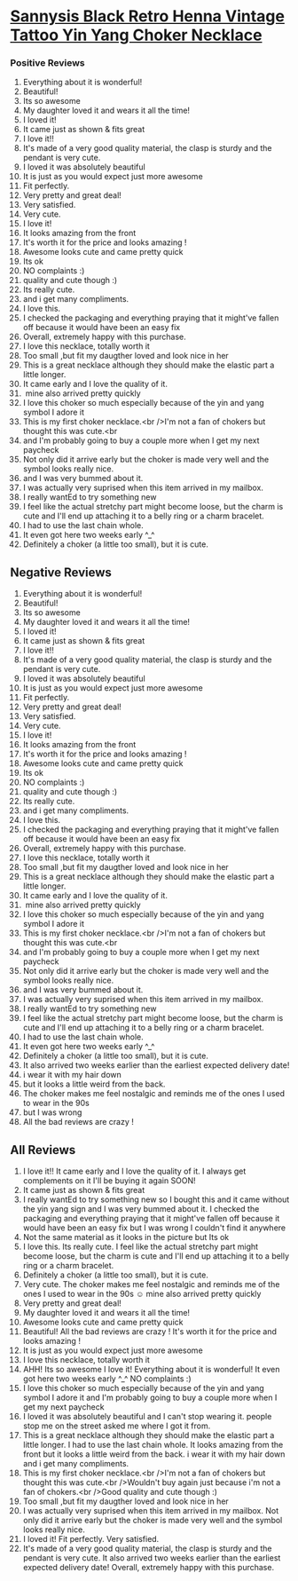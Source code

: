 # [Sannysis Black Retro Henna Vintage Tattoo Yin Yang Choker Necklace](https://products.checkmycream.com/products/Sannysis-Black-Retro-Henna-Vintage-Tattoo-Yin-Yang-Choker-Necklace.html)

### Positive Reviews

<ol>
      <li>Everything about it is wonderful!</li>
      <li>Beautiful!</li>
      <li>Its so awesome</li>
      <li>My daughter loved it and wears it all the time!</li>
      <li>I loved it!</li>
      <li>It came just as shown &amp; fits great</li>
      <li>I love it!!</li>
      <li>It&#x27;s made of a very good quality material, the clasp is sturdy and the pendant is very cute.</li>
      <li>I loved it was absolutely beautiful</li>
      <li>It is just as you would expect just more awesome</li>
      <li>Fit perfectly.</li>
      <li>Very pretty and great deal!</li>
      <li>Very satisfied.</li>
      <li>Very cute.</li>
      <li>I love it!</li>
      <li>It looks amazing from the front</li>
      <li>It&#x27;s worth it for the price and looks amazing !</li>
      <li>Awesome looks cute and came pretty quick</li>
      <li>Its ok</li>
      <li>NO complaints :)</li>
      <li>quality and cute though :)</li>
      <li>Its really cute.</li>
      <li>and i get many compliments.</li>
      <li>I love this.</li>
      <li>I checked the packaging and everything praying that it might&#x27;ve fallen off because it would have been an easy fix</li>
      <li>Overall, extremely happy with this purchase.</li>
      <li>I love this necklace, totally worth it</li>
      <li>Too small ,but fit my daugther loved and look nice in her</li>
      <li>This is a great necklace although they should make the elastic part  a little longer.</li>
      <li>It came early and I love the quality of it.</li>
      <li>️ mine also arrived pretty quickly</li>
      <li>I love this choker so much especially because of the yin and yang symbol I adore it</li>
      <li>This is my first choker necklace.&lt;br /&gt;I&#x27;m not a fan of chokers but thought this was cute.&lt;br</li>
      <li>and I&#x27;m probably going to buy a couple more when I get my next paycheck</li>
      <li>Not only did it arrive early but the choker is made very well and the symbol looks really nice.</li>
      <li>and I was very bummed about it.</li>
      <li>I was actually very suprised when this item arrived in my mailbox.</li>
      <li>I really wantEd to try something new</li>
      <li>I feel like the actual stretchy part might become loose, but the charm is cute and I&#x27;ll end up attaching it to a belly ring or a charm bracelet.</li>
      <li>I had to use the last chain whole.</li>
      <li>It even got here two weeks early ^_^</li>
      <li>Definitely a choker (a little too small), but it is cute.</li>
</ol>


<h2>Negative Reviews</h2>
<ol>
<li> Everything about it is wonderful!</li>
<li> Beautiful!</li>
<li> Its so awesome</li>
<li> My daughter loved it and wears it all the time!</li>
<li> I loved it!</li>
<li> It came just as shown &amp; fits great</li>
<li> I love it!!</li>
<li> It&#x27;s made of a very good quality material, the clasp is sturdy and the pendant is very cute.</li>
<li> I loved it was absolutely beautiful</li>
<li> It is just as you would expect just more awesome</li>
<li> Fit perfectly.</li>
<li> Very pretty and great deal!</li>
<li> Very satisfied.</li>
<li> Very cute.</li>
<li> I love it!</li>
<li> It looks amazing from the front</li>
<li> It&#x27;s worth it for the price and looks amazing !</li>
<li> Awesome looks cute and came pretty quick</li>
<li> Its ok</li>
<li> NO complaints :)</li>
<li> quality and cute though :)</li>
<li> Its really cute.</li>
<li> and i get many compliments.</li>
<li> I love this.</li>
<li> I checked the packaging and everything praying that it might&#x27;ve fallen off because it would have been an easy fix</li>
<li> Overall, extremely happy with this purchase.</li>
<li> I love this necklace, totally worth it</li>
<li> Too small ,but fit my daugther loved and look nice in her</li>
<li> This is a great necklace although they should make the elastic part  a little longer.</li>
<li> It came early and I love the quality of it.</li>
<li> ️ mine also arrived pretty quickly</li>
<li> I love this choker so much especially because of the yin and yang symbol I adore it</li>
<li> This is my first choker necklace.&lt;br /&gt;I&#x27;m not a fan of chokers but thought this was cute.&lt;br</li>
<li> and I&#x27;m probably going to buy a couple more when I get my next paycheck</li>
<li> Not only did it arrive early but the choker is made very well and the symbol looks really nice.</li>
<li> and I was very bummed about it.</li>
<li> I was actually very suprised when this item arrived in my mailbox.</li>
<li> I really wantEd to try something new</li>
<li> I feel like the actual stretchy part might become loose, but the charm is cute and I&#x27;ll end up attaching it to a belly ring or a charm bracelet.</li>
<li> I had to use the last chain whole.</li>
<li> It even got here two weeks early ^_^</li>
<li> Definitely a choker (a little too small), but it is cute.</li>
<li> It also arrived two weeks earlier than the earliest expected delivery date!</li>
<li> i wear it with my hair down</li>
<li> but it looks a little weird from the back.</li>
<li> The choker makes me feel nostalgic and reminds me of the ones I used to wear in the 90s</li>
<li> but I was wrong</li>
<li> All the bad reviews are crazy !</li>
</ol>

<h2>All Reviews</h2>

<ol>
    <li> I love it!! It came early and I love the quality of it. I always get complements on it I&#x27;ll be buying it again SOON!</li>
    <li> It came just as shown &amp; fits great</li>
    <li> I really wantEd to try something new so I bought this and it came without the yin yang sign and I was very bummed about it. I checked the packaging and everything praying that it might&#x27;ve fallen off because it would have been an easy fix but I was wrong I couldn&#x27;t find it anywhere</li>
    <li> Not the same material as it looks in the picture but Its ok</li>
    <li> I love this. Its really cute. I feel like the actual stretchy part might become loose, but the charm is cute and I&#x27;ll end up attaching it to a belly ring or a charm bracelet.</li>
    <li> Definitely a choker (a little too small), but it is cute.</li>
    <li> Very cute. The choker makes me feel nostalgic and reminds me of the ones I used to wear in the 90s ☺️ mine also arrived pretty quickly</li>
    <li> Very pretty and great deal!</li>
    <li> My daughter loved it and wears it all the time!</li>
    <li> Awesome looks cute and came pretty quick</li>
    <li> Beautiful! All the bad reviews are crazy ! It&#x27;s worth it for the price and looks amazing !</li>
    <li> It is just as you would expect just more awesome</li>
    <li> I love this necklace, totally worth it</li>
    <li> AHH! Its so awesome I love it! Everything about it is wonderful! It even got here two weeks early ^_^ NO complaints :)</li>
    <li> I love this choker so much especially because of the yin and yang symbol I adore it and I&#x27;m probably going to buy a couple more when I get my next paycheck</li>
    <li> I loved it was absolutely beautiful and I can&#x27;t stop wearing it. people stop me on the street asked me where I got it from.</li>
    <li> This is a great necklace although they should make the elastic part  a little longer. I had to use the last chain whole. It looks amazing from the front but it looks a little weird from the back. i wear it with my hair down and i get many compliments.</li>
    <li> This is my first choker necklace.&lt;br /&gt;I&#x27;m not a fan of chokers but thought this was cute.&lt;br /&gt;Wouldn&#x27;t buy again just because i&#x27;m not a fan of chokers.&lt;br /&gt;Good quality and cute though :)</li>
    <li> Too small ,but fit my daugther loved and look nice in her</li>
    <li> I was actually very suprised when this item arrived in my mailbox. Not only did it arrive early but the choker is made very well and the symbol looks really nice.</li>
    <li> I loved it! Fit perfectly. Very satisfied.</li>
    <li> It&#x27;s made of a very good quality material, the clasp is sturdy and the pendant is very cute. It also arrived two weeks earlier than the earliest expected delivery date! Overall, extremely happy with this purchase.</li>
</ol>




